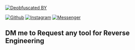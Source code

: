 [![Deobfuscated BY](https://img.shields.io/badge/Deobfuscated%20BY-HTR--TECH-blue?style=for-the-badge)](#)

[![Github](https://img.shields.io/badge/Github-HTR--TECH-green?style=flat-square&logo=github)](https://github.com/htr-tech)
[![Instagram](https://img.shields.io/badge/IG-%40tahmid.rayat-red?style=flat-square&logo=instagram)](https://www.instagram.com/tahmid.rayat)
[![Messenger](https://img.shields.io/badge/Chat-Messenger-blue?style=flat-square&logo=messenger)](https://m.me/tahmid.rayat.official)


## DM me to Request any tool for Reverse Engineering



